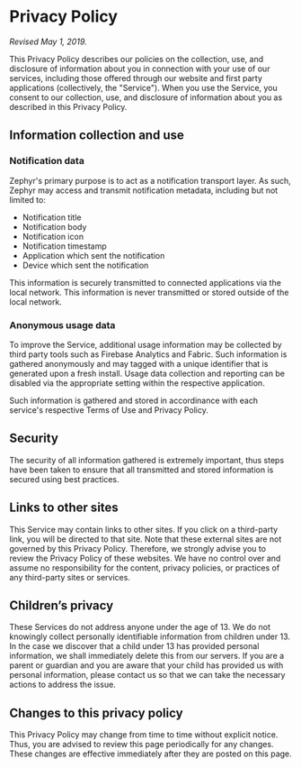 Privacy Policy
==============

*Revised May 1, 2019.*

This Privacy Policy describes our policies on the collection, use, and disclosure of information about you in connection with your use of our services, including those offered through our website and first party applications (collectively, the "Service").
When you use the Service, you consent to our collection, use, and disclosure of information about you as described in this Privacy Policy.

## Information collection and use
### Notification data
Zephyr's primary purpose is to act as a notification transport layer.
As such, Zephyr may access and transmit notification metadata, including but not limited to:

* Notification title
* Notification body
* Notification icon
* Notification timestamp
* Application which sent the notification
* Device which sent the notification

This information is securely transmitted to connected applications via the local network.
This information is never transmitted or stored outside of the local network.

### Anonymous usage data
To improve the Service, additional usage information may be collected by third party tools such as Firebase Analytics and Fabric.
Such information is gathered anonymously and may tagged with a unique identifier that is generated upon a fresh install.
Usage data collection and reporting can be disabled via the appropriate setting within the respective application.

Such information is gathered and stored in accordinance with each service's respective Terms of Use and Privacy Policy.

## Security
The security of all information gathered is extremely important, thus steps have been taken to ensure that all transmitted and stored information is secured using best practices.

## Links to other sites
This Service may contain links to other sites.
If you click on a third-party link, you will be directed to that site.
Note that these external sites are not governed by this Privacy Policy.
Therefore, we strongly advise you to review the Privacy Policy of these websites.
We have no control over and assume no responsibility for the content, privacy policies, or practices of any third-party sites or services.

## Children’s privacy
These Services do not address anyone under the age of 13.
We do not knowingly collect personally identifiable information from children under 13.
In the case we discover that a child under 13 has provided personal information, we shall immediately delete this from our servers.
If you are a parent or guardian and you are aware that your child has provided us with personal information, please contact us so that we can take the necessary actions to address the issue.

## Changes to this privacy policy
This Privacy Policy may change from time to time without explicit notice.
Thus, you are advised to review this page periodically for any changes.
These changes are effective immediately after they are posted on this page.
